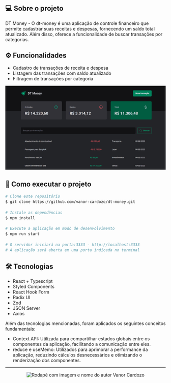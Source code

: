 
## 💻 Sobre o projeto

DT Money - O dt-money é uma aplicação de controle financeiro que permite cadastrar suas receitas e despesas, fornecendo um saldo total atualizado. Além disso, oferece a funcionalidade de buscar transações por categorias.


## ⚙️ Funcionalidades

- Cadastro de transações de receita e despesa
- Listagem das transações com saldo atualizado
- Filtragem de transações por categoria
     
<img src="dt_money_video.gif" />


## 🚀 Como executar o projeto

```bash
# Clone este repositório
$ git clone https://github.com/vanor-cardozo/dt-money.git

# Instale as dependências
$ npm install

# Execute a aplicação em modo de desenvolvimento
$ npm run start

# O servidor iniciará na porta:3333 - http://localhost:3333 
# A aplicação será aberta em uma porta indicada no terminal
```


## 🛠 Tecnologias
- React + Typescript
- Styled Components
- React Hook Form
- Radix UI
- Zod
- JSON Server
- Axios

Além das tecnologias mencionadas, foram aplicados os seguintes conceitos fundamentais:
 - Context API: Utilizada para compartilhar estados globais entre os componentes da aplicação, facilitando a comunicação entre eles.
 - reduce e useMemo: Utilizados para aprimorar a performance da aplicação, reduzindo cálculos desnecessários e otimizando o renderização dos componentes.
  
---

<p align="center">
    <img alt="Rodapé com imagem e nome do autor Vanor Cardozo" title="eSports" src="footer_vanor_eSports.png"/>
</p>
